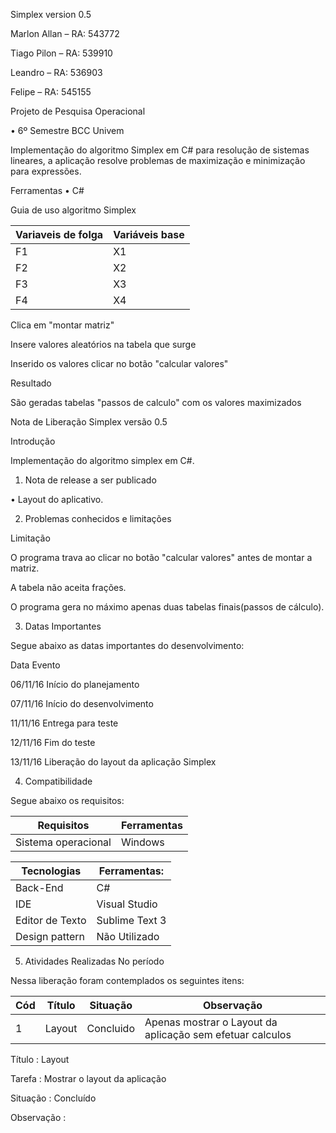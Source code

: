 Simplex
version 0.5

Marlon Allan – RA: 543772

Tiago Pilon – RA: 539910

Leandro – RA: 536903

Felipe – RA: 545155

Projeto de Pesquisa Operacional

•	6º Semestre BCC Univem

Implementação do algoritmo Simplex em C# para resolução de sistemas lineares, a aplicação resolve problemas de maximização 
e minimização para expressões.

Ferramentas
•	C#

Guia de uso algoritmo Simplex

Variaveis de folga|Variáveis base
------------- | -------------
F1  | X1
F2 | X2
F3  | X3
F4 | X4

Clica em "montar matriz"

Insere valores aleatórios na tabela que surge

Inserido os valores clicar no botão "calcular valores"

 Resultado
 
 São geradas tabelas "passos de calculo" com os valores maximizados

Nota de Liberação Simplex versão 0.5

Introdução

Implementação do algoritmo simplex em C#.

1. Nota de release a ser publicado

•	Layout do aplicativo.

2. Problemas conhecidos e limitações

Limitação

O programa trava ao clicar no botão "calcular valores" antes de montar a matriz.

A tabela não aceita frações.

O programa gera no máximo apenas duas tabelas finais(passos de cálculo).

3. Datas Importantes

Segue abaixo as datas importantes do desenvolvimento:

Data	Evento

06/11/16	Início do planejamento

07/11/16	Início do desenvolvimento

11/11/16	Entrega para teste

12/11/16	Fim do teste

13/11/16	Liberação do layout da aplicação Simplex

4. Compatibilidade

Segue abaixo os requisitos:

Requisitos |Ferramentas
------------- | -------------
Sistema operacional | Windows

Tecnologias|Ferramentas:
------------- | ------------- 
Back-End	|C#
IDE	| Visual Studio
Editor de Texto	| Sublime Text 3
Design pattern	| Não Utilizado

5. Atividades Realizadas No período

Nessa liberação foram contemplados os seguintes itens:

Cód|Título|Situação|Observação|
---|------|--------|---------|
1  | Layout|Concluido|Apenas mostrar o Layout da aplicação sem efetuar calculos|

Título	: Layout	

Tarefa	: Mostrar o layout da aplicação	 	    

Situação	: Concluído

Observação : 


